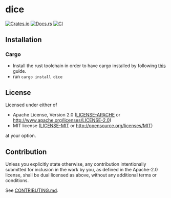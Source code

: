# dice

[![Crates.io](https://img.shields.io/crates/v/dice.svg)](https://crates.io/crates/dice)
[![Docs.rs](https://docs.rs/dice/badge.svg)](https://docs.rs/dice)
[![CI](https://github.com/ethereal-sheep/dice/workflows/CI/badge.svg)](https://github.com/ethereal-sheep/dice/actions)

## Installation

### Cargo

* Install the rust toolchain in order to have cargo installed by following
  [this](https://www.rust-lang.org/tools/install) guide.
* run `cargo install dice`

## License

Licensed under either of

 * Apache License, Version 2.0
   ([LICENSE-APACHE](LICENSE-APACHE) or http://www.apache.org/licenses/LICENSE-2.0)
 * MIT license
   ([LICENSE-MIT](LICENSE-MIT) or http://opensource.org/licenses/MIT)

at your option.

## Contribution

Unless you explicitly state otherwise, any contribution intentionally submitted
for inclusion in the work by you, as defined in the Apache-2.0 license, shall be
dual licensed as above, without any additional terms or conditions.

See [CONTRIBUTING.md](CONTRIBUTING.md).
